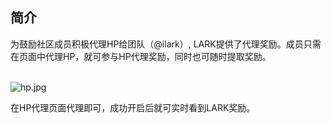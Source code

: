 ## 简介
为鼓励社区成员积极代理HP给团队（@ilark）, LARK提供了代理奖励。成员只需在页面中代理HP，就可参与HP代理奖励，同时也可随时提取奖励。
<br><br>

![hp.jpg](https://ipfs.ilark.io/ipfs/QmTSreact1m9158Euys2dTVRdEjunXvEpjrEqbBbunJ1Dq)

在HP代理页面代理即可，成功开启后就可实时看到LARK奖励。


